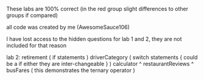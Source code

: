 These labs are 100% correct (in the red group slight differences to other groups if compared)

all code was created by me (AwesomeSauce106)

I have lost access to the hidden questions for lab 1 and 2, they are not included for that reason

lab 2:
  retirement ( if statements )
  driverCategory ( switch statements { could be a if either they are inter-changeable }  ) 
  calculator       ^
  restaurantReviews ^
  busFares ( this demonstrates the ternary operator )
